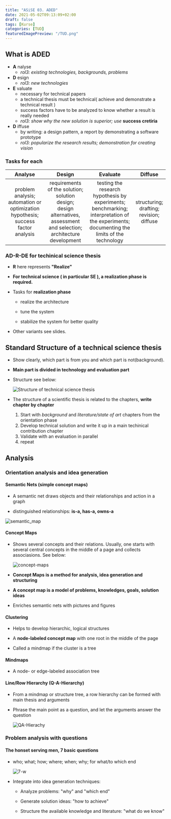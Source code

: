 ```yaml
---
title: "ASiSE 03. ADED"
date: 2021-05-02T09:13:09+02:00
draft: false
tags: [Kurse]
categories: [TUD]
featuredImagePreview: "/TUD.png"
---
```


## What is ADED

- __A__ nalyse
  - _rol3: existing technologies, backgrounds, problems_
- __D__ esign
  - _rol3: new technologies_
- __E__ valuate
  - necessary for technical papers
  - a technical thesis must be technical( achieve and demonstrate a technical result )
  - success factors have to be analyzed to know whether a result is really needed
  - _rol3: show why the new solution is superior; use_ __success cretiria__
- __D__ iffuse
  - by writing: a design pattern, a report by demonstrating a software prototype
  - _rol3: popularize the research results; demonstration for creating vision_

### Tasks for each

| Analyse | Design | Evaluate | Diffuse |
| :-----: | :----: | :------: | :-----: |
|problem analysis;<br>automation or optimization hypothesis;<br>success factor analysis|requirements of the solution;<br>solution design;<br>design alternatives, assessment and selection;<br>architecture development|testing the research hypothesis by experiments;<br>benchmarking;<br>interpretation of the experiments;<br>documenting the limits of the technology|structuring;<br>drafting;<br>revision;<br>diffuse|

### __AD-R-DE__ for techinical science thesis

- __R__ here represents __"Realize"__

- __For technical science ( in particular SE ), a realization phase is required.__

- Tasks for __realization phase__
  
  - realize the architecture
  
  - tune the system
  
  - stabilize the system for better quality

- Other variants see slides.

## Standard Structure of a technical science thesis

- Show clearly, which part is from you and which part is not(background).

- __Main part is divided in technology and evaluation part__

- Structure see below:

    ![Structure of technical science thesis](/Structure-of-technical-science-thesis.png)

- The structure of a scientific thesis is related to the chapters, __write chapter by chapter__

    1. Start with _background_ and _literature/state of art_ chapters from the orientation phase
    2. Develop technical solution and write it up in a main techinical contribution chapter
    3. Validate with an evaluation in parallel
    4. repeat

## Analysis

### Orientation analysis and idea generation

#### Semantic Nets (simple concept maps)

- A semantic net draws objects and their relationships and action in a graph

- distinguished relationships: __is-a, has-a, owns-a__

![semantic_map](/semantic_map.png)

#### Concept Maps

- Shows several concepts and their relations. Usually, one starts with several central concepts in the middle of a page and collects associasions. See below:

    ![concept-maps](/concept-maps.png)

- __Concept Maps is a method for analysis, idea generation and structuring__

- __A concept map is a model of problems, knowledges, goals, solution ideas__

- Enriches semantic nets with pictures and figures

#### Clustering

- Helps to develop hierarchic, logical structures

- A __node-labeled concept map__ with one root in the middle of the page

- Called a mindmap if the cluster is a tree

#### Mindmaps

- A node- or edge-labeled association tree

#### Line/Row Hierarchy (Q-A-Hierarchy)

- From a mindmap or structure tree, a row hierarchy can be formed with main thesis and arguments

- Phrase the main point as a question, and let the arguments answer the question

    ![QA-Hierachy](/QA-Hierachy.png)

### Problem analysis with questions

#### The honset serving men, 7 basic questions

- who; what; how; where; when; why; for what/to which end

    ![7-w](/7-w.png)

- Integrate into idea generation techniques:

  - Analyze problems: "why" and "which end"
  
  - Generate solution ideas: "how to achieve"
  
  - Structure the available knowledge and literature: "what do we know"
